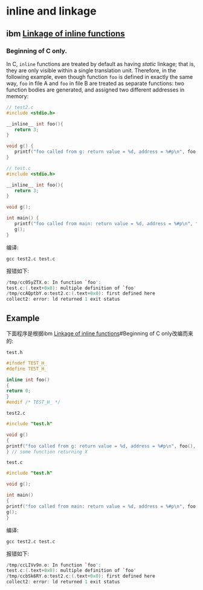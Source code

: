 

# inline and linkage



## ibm [Linkage of inline functions](https://www.ibm.com/support/knowledgecenter/ssw_ibm_i_72/rzarg/inline_linkage.htm)

### Beginning of C only.

In C, `inline` functions are treated by default as having *static* linkage; that is, they are only visible within a single translation unit. Therefore, in the following example, even though function `foo` is defined in exactly the same way, `foo` in file A and `foo` in file B are treated as separate functions: two function bodies are generated, and assigned two different addresses in memory:

```C++
// test2.c
#include <stdio.h>

__inline__ int foo(){
   return 3;
}

void g() {
   printf("foo called from g: return value = %d, address = %#p\n", foo(), &foo);
}

```



```C
// test.c
#include <stdio.h>

__inline__ int foo(){
   return 3;
}

void g();

int main() {
   printf("foo called from main: return value = %d, address = %#p\n", foo(), &foo);
   g();
}


```

编译:

```
gcc test2.c test.c
```

报错如下:

```C++
/tmp/cc05yZTX.o: In function `foo':
test.c:(.text+0x0): multiple definition of `foo'
/tmp/ccAQptbY.o:test2.c:(.text+0x0): first defined here
collect2: error: ld returned 1 exit status
```



## Example

下面程序是根据ibm [Linkage of inline functions](https://www.ibm.com/support/knowledgecenter/ssw_ibm_i_72/rzarg/inline_linkage.htm)#Beginning of C only改编而来的: 

`test.h`

```C++
#ifndef TEST_H_
#define TEST_H_

inline int foo()
{
return 0;
}
#endif /* TEST_H_ */
```

`test2.c`

```C++
#include "test.h"

void g()
{
printf("foo called from g: return value = %d, address = %#p\n", foo(), &foo);
} // some function returning X


```

`test.c`

```C++
#include "test.h"

void g();

int main()
{
printf("foo called from main: return value = %d, address = %#p\n", foo(), &foo);
g();
}


```

编译:

```shell
gcc test2.c test.c
```



报错如下:

```C++
/tmp/ccLIVv9n.o: In function `foo':
test.c:(.text+0x0): multiple definition of `foo'
/tmp/ccbSk6RY.o:test2.c:(.text+0x0): first defined here
collect2: error: ld returned 1 exit status

```

